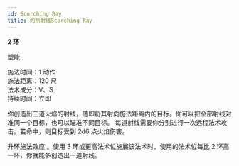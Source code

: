 ```yaml
---
id: Scorching Ray
title: 灼热射线Scorching Ray
---
```


**2 环**

塑能

施法时间：1 动作  
施法距离：120 尺  
法术成分：V、S  
持续时间：立即

你创造出三道火焰的射线，随即将其射向施法距离内的目标。你可以把全部射线对准同一个目标，也可以瞄准不同目标。
每道射线需要你分别进行一次远程法术攻击。若命中，则目标受到 2d6 点火焰伤害。

升环施法效应
。使用 3 环或更高法术位施展该法术时，使用的法术位每比 2 环高一环，你就能多创造出一道射线。
